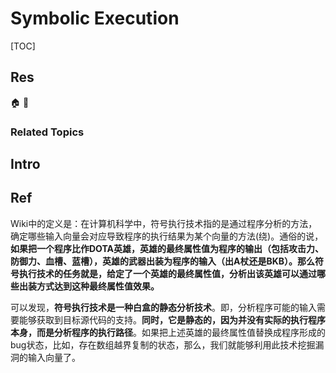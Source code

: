 # Symbolic Execution

[TOC]



## Res
🏠 
🚧 


### Related Topics



## Intro



## Ref
[简单理解符号执行技术]: https://www.k0rz3n.com/2019/02/28/简单理解符号执行技术/

Wiki中的定义是：在计算机科学中，符号执行技术指的是通过程序分析的方法，确定哪些输入向量会对应导致程序的执行结果为某个向量的方法(绕)。通俗的说，**如果把一个程序比作DOTA英雄，英雄的最终属性值为程序的输出（包括攻击力、防御力、血槽、蓝槽），英雄的武器出装为程序的输入（出A杖还是BKB）。那么符号执行技术的任务就是，给定了一个英雄的最终属性值，分析出该英雄可以通过哪些出装方式达到这种最终属性值效果。**

可以发现，**符号执行技术是一种白盒的静态分析技术**。即，分析程序可能的输入需要能够获取到目标源代码的支持。**同时，它是静态的，因为并没有实际的执行程序本身，而是分析程序的执行路径**。如果把上述英雄的最终属性值替换成程序形成的bug状态，比如，存在数组越界复制的状态，那么，我们就能够利用此技术挖掘漏洞的输入向量了。

